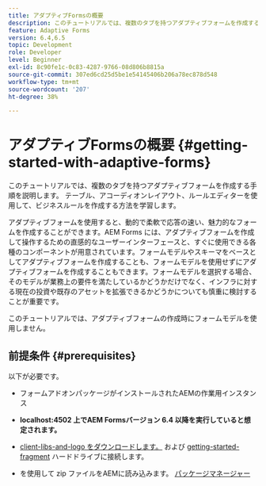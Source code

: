 ```yaml
---
title: アダプティブFormsの概要
description: このチュートリアルでは、複数のタブを持つアダプティブフォームを作成する手順を説明します。 テーブル、アコーディオンレイアウト、ルールエディターを使用して、ビジネスルールを作成する方法を学習します。
feature: Adaptive Forms
version: 6.4,6.5
topic: Development
role: Developer
level: Beginner
exl-id: 8c90fe1c-0c83-4287-9766-08d806b8815a
source-git-commit: 307ed6cd25d5be1e54145406b206a78ec878d548
workflow-type: tm+mt
source-wordcount: '207'
ht-degree: 38%

---
```


# アダプティブFormsの概要 {#getting-started-with-adaptive-forms}

このチュートリアルでは、複数のタブを持つアダプティブフォームを作成する手順を説明します。 テーブル、アコーディオンレイアウト、ルールエディターを使用して、ビジネスルールを作成する方法を学習します。

アダプティブフォームを使用すると、動的で柔軟で応答の速い、魅力的なフォームを作成することができます。AEM Forms には、アダプティブフォームを作成して操作するための直感的なユーザーインターフェースと、すぐに使用できる各種のコンポーネントが用意されています。フォームモデルやスキーマをベースとしてアダプティブフォームを作成することも、フォームモデルを使用せずにアダプティブフォームを作成することもできます。フォームモデルを選択する場合、そのモデルが業務上の要件を満たしているかどうかだけでなく、インフラに対する現在の投資や既存のアセットを拡張できるかどうかについても慎重に検討することが重要です。

このチュートリアルでは、アダプティブフォームの作成時にフォームモデルを使用しません。

## 前提条件 {#prerequisites}

以下が必要です。

* フォームアドオンパッケージがインストールされたAEMの作業用インスタンス

* **localhost:4502 上でAEM Formsバージョン 6.4 以降を実行していると想定されます。**

* [client-libs-and-logo をダウンロードします。](assets/client-libs-and-logo.zip) および [getting-started-fragment](assets/getting-started-fragment.zip) ハードドライブに接続します。

* を使用して zip ファイルをAEMに読み込みます。 [パッケージマネージャー ](http://localhost:4502/crx/packmgr/index.jsp)
